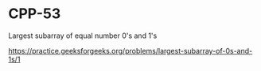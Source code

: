 # CPP-53
Largest subarray of equal number  0's and 1's 

https://practice.geeksforgeeks.org/problems/largest-subarray-of-0s-and-1s/1

